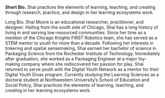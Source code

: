 <b>Short Bio.</b> Shai practices the elements of learning, teaching, and creating through research, practice, and design in her learning ecosystems work.

</b>Long Bio.</b> Shai Moore is an educational researcher, practitioner, and designer. Hailing from the south side of Chicago, Shai has a long history of living in and serving low-resourced communities. Since her time as a member of the Chicago Knights FIRST Robotics team, she has served as a STEM mentor to youth for more than a decade. Following her interests in tinkering and spatial sensemaking, Shai earned her bachelor of science in Packaging Science from the Rochester Institute of Technology. Immediately after graduation, she worked as a Packaging Engineer at a major toy-making company where she rediscovered her passion for play. Shai returned to serve youth with the Digital Youth Network as a mentor for their Digital Youth Divas program. Currently studying the Learning Sciences as a doctoral student at Northwestern University’s School of Education and Social Policy, Shai practices the elements of learning, teaching, and creating in her learning ecosystems work.
